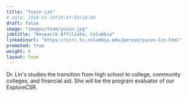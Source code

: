 ```yaml
---
title: "Yuxin Lin"
# date: 2018-11-19T10:47:58+10:00
draft: false
image: "images/team/yuxin.jpg"
jobtitle: "Research Affiliate, Columbia"
linkedinurl: "https://ccrc.tc.columbia.edu/person/yuxin-lin.html"
promoted: true
weight: 6
layout: team
---
```


Dr. Lin's studies the transition from high school to college, community colleges, and financial aid. She will be the program evaluator of our ExploreCSR.
